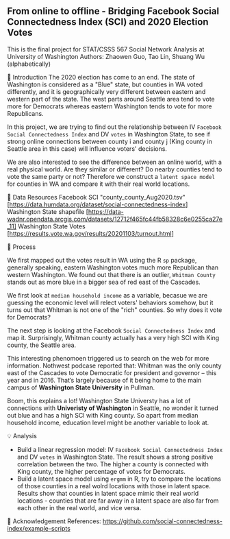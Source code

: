 ## From online to offline - Bridging Facebook Social Connectedness Index (SCI) and 2020 Election Votes 

This is the final project for STAT/CSSS 567 Social Network Analysis at University of Washington
Authors: Zhaowen Guo, Tao Lin, Shuang Wu (alphabetically)

📰 Introduction
The 2020 election has come to an end. The state of Washington is considered as a "Blue" state, but counties in WA voted differently, and it is geographically very different between eastern and western part of the state. The west parts around Seattle area tend to vote more for Democrats whereas eastern Washington tends to vote for more Republicans.

In this project, we are trying to find out the relationship between IV `Facebook Social Connectedness Index` and DV `votes` in Washington State, to see if strong online connections between county i and county j (King county in Seattle area in this case) will influence voters' decisions. 

We are also interested to see the difference between an online  world, with a real physical world. Are they similar or different? Do nearby counties tend to vote the same party or not? Therefore we construct a `latent space model` for counties in WA and compare it with their real world locations.


🔎 Data Resources
Facebook SCI "county_county_Aug2020.tsv" [https://data.humdata.org/dataset/social-connectedness-index]
Washington State shapefile [https://data-wadnr.opendata.arcgis.com/datasets/12712f465fc44fb58328c6e0255ca27e_11]
Washington State Votes [https://results.vote.wa.gov/results/20201103/turnout.html]

🔨 Process

We first mapped out the votes result in WA using the R `sp` package, generally speaking, eastern Washington votes much more Republican than western Washington. We found out that there is an outlier, `Whitman County` stands out as more blue in a bigger sea of red east of the Cascades. 

We first look at `median household income` as a variable, becasue we are guessing the economic level will relect voters' behaviors somehow, but it turns out that Whitman is not one of the "rich" counties. So why does it vote for Democrats?

The next step is looking at the Facebook `Social Connectedness Index` and map it. Surprisingly, Whitman county actually has a very high SCI with King county, the Seattle area.

This interesting phenomoen triggered us to search on the web for more information. Nothwest podcase reported that: Whitman was the only county east of the Cascades to vote Democratic for president and governor – this year and in 2016. That’s largely because of it being home to the main campus of **Washington State University** in Pullman.

Boom, this  explains a lot! Washington State Universty has a lot of  connections with **Univeristy of Washington** in Seattle, no wonder it turned out blue and has a high SCI with King county. So apart from median household income, education level might be another variable to look at. 


💡 Analysis
- Build a linear regression model: IV `Facebook Social Connectedness Index` and DV `votes` in Washington State. The result shows a strong positive correlation between the two. The higher a county is connected with King county, the higher percentage of votes for Democrats. 
- Build a latent space model using `ergmm` in R, try to compare the locations of those counties in a real wolrd locations with those in latent space. Results show that counties in latent space mimic their real world locations - counties that are far away in a latent space are also far from each other in the real world, and vice versa. 

🎏 Acknowledgement
References: https://github.com/social-connectedness-index/example-scripts




